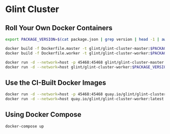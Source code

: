 # Glint Cluster

## Roll Your Own Docker Containers

```bash
export PACKAGE_VERSION=$(cat package.json | grep version | head -1 | awk -F: '{ print $2 }' | sed 's/[\",]//g' | tr -d '[[:space:]]')

docker build -f Dockerfile.master -t glint/glint-cluster-master:$PACKAGE_VERSION .
docker build -f Dockerfile.worker -t glint/glint-cluster-worker:$PACKAGE_VERSION .

docker run -d --network=host -p 45468:45468 glint/glint-cluster-master:$PACKAGE_VERSION
docker run -d --network=host glint/glint-cluster-worker:$PACKAGE_VERSION
```

## Use the CI-Built Docker Images

```bash
docker run -d --network=host -p 45468:45468 quay.io/glint/glint-cluster-master:latest
docker run -d --network=host quay.io/glint/glint-cluster-worker:latest

```


## Using Docker Compose

```bash
docker-compose up
```
